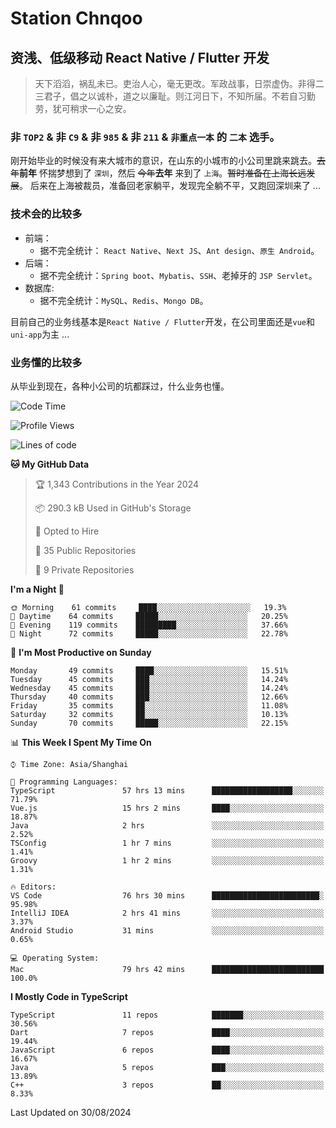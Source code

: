 # Station Chnqoo

## 资浅、低级移动 React Native / Flutter 开发

> 天下滔滔，祸乱未已。吏治人心，毫无更改。军政战事，日崇虚伪。非得二三君子，倡之以诚朴，道之以廉耻。则江河日下，不知所届。不若自习勤劳，犹可稍求一心之安。

### 非 `TOP2` & 非 `C9` & 非 `985` & 非 `211` & `非重点一本` 的 `二本` 选手。

刚开始毕业的时候没有来大城市的意识，在山东的小城市的小公司里跳来跳去。~~去年~~**前年** 怀揣梦想到了 `深圳`，然后 ~~今年~~**去年** 来到了 `上海`。~~暂时准备在上海长远发展~~。
后来在上海被裁员，准备回老家躺平，发现完全躺不平，又跑回深圳来了 ...

### 技术会的比较多

- 前端：
  - 据不完全统计： `React Native`、`Next JS`、`Ant design`、`原生 Android`。
- 后端：
  - 据不完全统计：`Spring boot`、`Mybatis`、`SSH`、老掉牙的 `JSP Servlet`。
- 数据库:
  - 据不完全统计：`MySQL`、`Redis`、`Mongo DB`。

目前自己的业务线基本是`React Native / Flutter`开发，在公司里面还是`vue`和`uni-app`为主 ...

### 业务懂的比较多

从毕业到现在，各种小公司的坑都踩过，什么业务也懂。

<!--START_SECTION:waka-->
![Code Time](http://img.shields.io/badge/Code%20Time-5%2C922%20hrs%208%20mins-blue)

![Profile Views](http://img.shields.io/badge/Profile%20Views-2-blue)

![Lines of code](https://img.shields.io/badge/From%20Hello%20World%20I%27ve%20Written-295%20Thousand%20lines%20of%20code-blue)

**🐱 My GitHub Data** 

> 🏆 1,343 Contributions in the Year 2024
 > 
> 📦 290.3 kB Used in GitHub's Storage 
 > 
> 💼 Opted to Hire
 > 
> 📜 35 Public Repositories 
 > 
> 🔑 9 Private Repositories  
 > 
**I'm a Night 🦉** 

```text
🌞 Morning    61 commits     ████░░░░░░░░░░░░░░░░░░░░░   19.3% 
🌆 Daytime    64 commits     █████░░░░░░░░░░░░░░░░░░░░   20.25% 
🌃 Evening    119 commits    █████████░░░░░░░░░░░░░░░░   37.66% 
🌙 Night      72 commits     █████░░░░░░░░░░░░░░░░░░░░   22.78%

```
📅 **I'm Most Productive on Sunday** 

```text
Monday       49 commits     ████░░░░░░░░░░░░░░░░░░░░░   15.51% 
Tuesday      45 commits     ███░░░░░░░░░░░░░░░░░░░░░░   14.24% 
Wednesday    45 commits     ███░░░░░░░░░░░░░░░░░░░░░░   14.24% 
Thursday     40 commits     ███░░░░░░░░░░░░░░░░░░░░░░   12.66% 
Friday       35 commits     ██░░░░░░░░░░░░░░░░░░░░░░░   11.08% 
Saturday     32 commits     ██░░░░░░░░░░░░░░░░░░░░░░░   10.13% 
Sunday       70 commits     █████░░░░░░░░░░░░░░░░░░░░   22.15%

```


📊 **This Week I Spent My Time On** 

```text
⌚︎ Time Zone: Asia/Shanghai

💬 Programming Languages: 
TypeScript               57 hrs 13 mins      ██████████████████░░░░░░░   71.79% 
Vue.js                   15 hrs 2 mins       ████░░░░░░░░░░░░░░░░░░░░░   18.87% 
Java                     2 hrs               ░░░░░░░░░░░░░░░░░░░░░░░░░   2.52% 
TSConfig                 1 hr 7 mins         ░░░░░░░░░░░░░░░░░░░░░░░░░   1.41% 
Groovy                   1 hr 2 mins         ░░░░░░░░░░░░░░░░░░░░░░░░░   1.31%

🔥 Editors: 
VS Code                  76 hrs 30 mins      ████████████████████████░   95.98% 
IntelliJ IDEA            2 hrs 41 mins       ░░░░░░░░░░░░░░░░░░░░░░░░░   3.37% 
Android Studio           31 mins             ░░░░░░░░░░░░░░░░░░░░░░░░░   0.65%

💻 Operating System: 
Mac                      79 hrs 42 mins      █████████████████████████   100.0%

```

**I Mostly Code in TypeScript** 

```text
TypeScript               11 repos            ███████░░░░░░░░░░░░░░░░░░   30.56% 
Dart                     7 repos             ████░░░░░░░░░░░░░░░░░░░░░   19.44% 
JavaScript               6 repos             ████░░░░░░░░░░░░░░░░░░░░░   16.67% 
Java                     5 repos             ███░░░░░░░░░░░░░░░░░░░░░░   13.89% 
C++                      3 repos             ██░░░░░░░░░░░░░░░░░░░░░░░   8.33%

```



 Last Updated on 30/08/2024
<!--END_SECTION:waka-->

<!---
ChenqiaoStation/ChenqiaoStation is a ✨ special ✨ repository because its `README.md` (this file) appears on your GitHub profile.
You can click the Preview link to take a look at your changes.
--->
